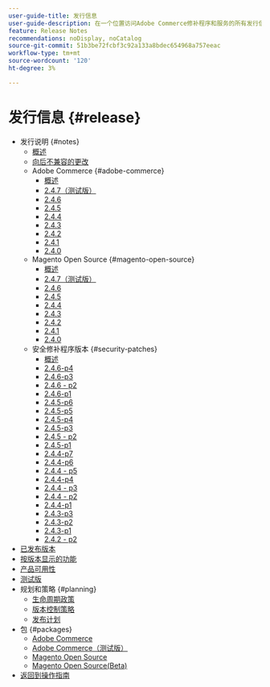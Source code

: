 ```yaml
---
user-guide-title: 发行信息
user-guide-description: 在一个位置访问Adobe Commerce修补程序和服务的所有发行信息。
feature: Release Notes
recommendations: noDisplay, noCatalog
source-git-commit: 51b3be72fcbf3c92a133a8bdec654968a757eeac
workflow-type: tm+mt
source-wordcount: '120'
ht-degree: 3%

---
```



# 发行信息 {#release}

- 发行说明 {#notes}
   - [概述](release-notes/overview.md)
   - [向后不兼容的更改](backward-incompatible-changes.md)
   - Adobe Commerce {#adobe-commerce}
      - [概述](release-notes/commerce/overview.md)
      - [2.4.7（测试版）](release-notes/commerce/2-4-7.md)
      - [2.4.6](release-notes/commerce/2-4-6.md)
      - [2.4.5](release-notes/commerce/2-4-5.md)
      - [2.4.4](release-notes/commerce/2-4-4.md)
      - [2.4.3](release-notes/commerce/2-4-3.md)
      - [2.4.2](release-notes/commerce/2-4-2.md)
      - [2.4.1](release-notes/commerce/2-4-1.md)
      - [2.4.0](release-notes/commerce/2-4-0.md)
   - Magento Open Source {#magento-open-source}
      - [概述](release-notes/open-source/overview.md)
      - [2.4.7（测试版）](release-notes/open-source/2-4-7.md)
      - [2.4.6](release-notes/open-source/2-4-6.md)
      - [2.4.5](release-notes/open-source/2-4-5.md)
      - [2.4.4](release-notes/open-source/2-4-4.md)
      - [2.4.3](release-notes/open-source/2-4-3.md)
      - [2.4.2](release-notes/open-source/2-4-2.md)
      - [2.4.1](release-notes/open-source/2-4-1.md)
      - [2.4.0](release-notes/open-source/2-4-0.md)
   - 安全修补程序版本 {#security-patches}
      - [概述](release-notes/security/overview.md)
      - [2.4.6-p4](release-notes/security/2-4-6-p4.md)
      - [2.4.6-p3](release-notes/security/2-4-6-p3.md)
      - [2.4.6 - p2](release-notes/security/2-4-6-p2.md)
      - [2.4.6-p1](release-notes/security/2-4-6-p1.md)
      - [2.4.5-p6](release-notes/security/2-4-5-p6.md)
      - [2.4.5-p5](release-notes/security/2-4-5-p5.md)
      - [2.4.5-p4](release-notes/security/2-4-5-p4.md)
      - [2.4.5-p3](release-notes/security/2-4-5-p3.md)
      - [2.4.5 - p2](release-notes/security/2-4-5-p2.md)
      - [2.4.5-p1](release-notes/security/2-4-5-p1.md)
      - [2.4.4-p7](release-notes/security/2-4-4-p7.md)
      - [2.4.4-p6](release-notes/security/2-4-4-p6.md)
      - [2.4.4 - p5](release-notes/security/2-4-4-p5.md)
      - [2.4.4-p4](release-notes/security/2-4-4-p4.md)
      - [2.4.4 - p3](release-notes/security/2-4-4-p3.md)
      - [2.4.4 - p2](release-notes/security/2-4-4-p2.md)
      - [2.4.4-p1](release-notes/security/2-4-4-p1.md)
      - [2.4.3-p3](release-notes/security/2-4-3-p3.md)
      - [2.4.3-p2](release-notes/security/2-4-3-p2.md)
      - [2.4.3-p1](release-notes/security/2-4-3-p1.md)
      - [2.4.2 - p2](release-notes/security/2-4-2-p2.md)
- [已发布版本](versions.md)
- [按版本显示的功能](features.md)
- [产品可用性](product-availability.md)
- [测试版](beta.md)
- 规划和策略 {#planning}
   - [生命周期政策](lifecycle-policy.md)
   - [版本控制策略](versioning-policy.md)
   - [发布计划](schedule.md)
- 包 {#packages}
   - [Adobe Commerce](packages/adobe-commerce.md)
   - [Adobe Commerce（测试版）](packages/adobe-commerce-beta.md)
   - [Magento Open Source](packages/magento-open-source.md)
   - [Magento Open Source(Beta)](packages/magento-open-source-beta.md)
- [返回到操作指南](https://experienceleague.adobe.com/docs/commerce-operations/operational-guides/home.html)
